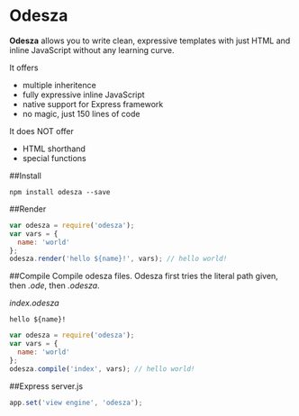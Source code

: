 # Odesza

**Odesza** allows you to write clean, expressive templates with just HTML and inline JavaScript without any learning curve.

It offers  
- multiple inheritence
- fully expressive inline JavaScript
- native support for Express framework
- no magic, just 150 lines of code

It does NOT offer
- HTML shorthand
- special functions

##Install
```
npm install odesza --save
```
##Render
```javascript
var odesza = require('odesza');
var vars = {
  name: 'world'
};
odesza.render('hello ${name}!', vars); // hello world!
```
##Compile
Compile odesza files.  Odesza first tries the literal path given, then *.ode*, then *.odesza*.  

*index.odesza*
```
hello ${name}!
```
```javascript
var odesza = require('odesza');
var vars = {
  name: 'world'
};
odesza.compile('index', vars); // hello world!
```
##Express
server.js
```javascript
app.set('view engine', 'odesza');
```
